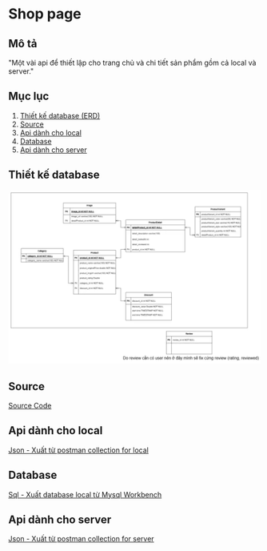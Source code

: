 # Shop page

## Mô tả

"Một vài api để thiết lập cho trang chủ và chi tiết sản phẩm gồm cả local và server."

## Mục lục
1. [Thiết kế database (ERD)](#Thiết-kế-database-(ERD))
2. [Source](#Source)
3. [Api dành cho local](#Api-dành-cho-local)
4. [Database](#Database)
5. [Api dành cho server](#Api-dành-cho-server)


## Thiết kế database
![Entity Relationship Diagram](/database.png)

## Source
[Source Code](/src/main)

## Api dành cho local
[Json - Xuất từ postman collection for local](/shop-page-api-collection.json)

## Database
[Sql - Xuất database local từ Mysql Workbench](/data.sql)

## Api dành cho server
[Json - Xuất từ postman collection for server](/shop-page-api-collection-server.json)
